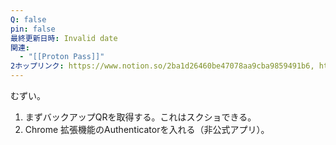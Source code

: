 ```yaml
---
Q: false
pin: false
最終更新日時: Invalid date
関連:
  - "[[Proton Pass]]"
2ホップリンク: https://www.notion.so/2ba1d26460be47078aa9cba9859491b6, https://www.notion.so/90bc75b4c6834f62aca6e81caf4dd028, https://www.notion.so/db399bcb6d7b444cbbd568babbbf967a
---
```

  

むずい。

  

1. まずバックアップQRを取得する。これはスクショできる。
2. Chrome 拡張機能のAuthenticatorを入れる（非公式アプリ）。